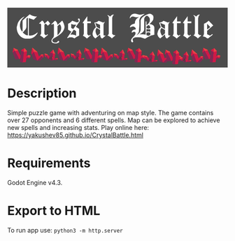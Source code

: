 ![Alt text](logo1.png)

# Description

Simple puzzle game with adventuring on map style. The game contains over 27 opponents and 6 different spells. Map can be explored to achieve new spells and increasing stats. Play online here: https://yakushev85.github.io/CrystalBattle.html

# Requirements

Godot Engine v4.3.

# Export to HTML

To run app use: `python3 -m http.server` 
